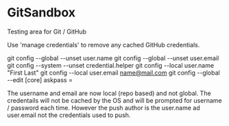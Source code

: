 # GitSandbox
Testing area for Git / GitHub 

Use 'manage credentials' to remove any cached GitHub credentials.

git config --global --unset user.name 
git config --global --unset user.email
git config --system --unset credential.helper
git config --local user.name "First Last"
git config --local user.email name@mail.com
git config --global --edit
[core]
    askpass = 

The username and email are now local (repo based) and not global. The credentails will not be cached by the OS and will be prompted for username / password each time. However the push author is the user.name ad user.email not the credentials used to push.
